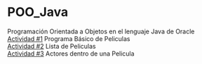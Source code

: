 # POO_Java
Programación Orientada a Objetos en el lenguaje Java de Oracle  
[Actividad #1](./Peliculas_Basico/README.md) Programa Básico de Peliculas  
[Actividad #2](./Peliculas_Lista/README.md) Lista de Peliculas  
[Actividad #3](./Actores/README.md) Actores dentro de una Pelicula  